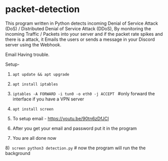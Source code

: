 # packet-detection
This program written in Python detects incoming Denial of Service Attack (DoS) / Distributed Denial of Service Attack (DDoS), By monitoring the incoming Traffic / Packets into your server and if the packet rate spikes and there is a attack, it Emails the users or sends a message in your Discord server using the Webhook.

Email Having trouble.

Setup- 

1) ``apt update && apt upgrade``

2) ``apt install iptables`` 

3) `` iptables -A FORWARD -i tun0 -o eth0 -j ACCEPT  ``        #only forward the interface if you have a VPN server

4) `` apt install screen ``

5) To setup email - https://youtu.be/90tn6zDfJCI

6) After you get your email and password put it in the program

7) You are all done now

8)`` screen python3 detection.py`` # now the program will run the the background
